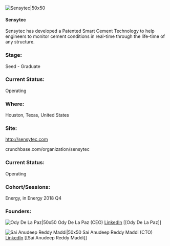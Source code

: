 

![Sensytec|50x50](https://apimg.techstars.com/connect/images/image_files/5b82c087c1a4b85a2d000012/original/Sensytec.png)

#### Sensytec
Sensytec has developed a Patented Smart Cement Technology to help engineers to monitor cement conditions in real-time through the life-time of any structure.

### Stage: 
Seed - Graduate 

### Current Status: 
Operating

### Where:
Houston, Texas, United States

### Site:
http://sensytec.com



crunchbase.com/organization/sensytec

### Current Status: 
Operating

### Cohort/Sessions: 
Energy, in Energy 2018 Q4

### Founders: 

![Ody De La Paz|50x50](https://apimg.techstars.com/connect/images/image_files/5b9187bba36c116989000039/original/ody_%283%29.jpg) Ody De La Paz (CEO) [LinkedIn](https://linkedin.com/in/ody-de-la-paz-1b8b3aa8) [[Ody De La Paz]]

![Sai Anudeep Reddy Maddi|50x50](https://apimg.techstars.com/connect/images/image_files/5b968498c1a4b83be6000006/original/IMG-0457_%281%29.JPG) Sai Anudeep Reddy Maddi (CTO) [LinkedIn](https://linkedin.com/in/anudeep-reddy-2934b675) [[Sai Anudeep Reddy Maddi]]


